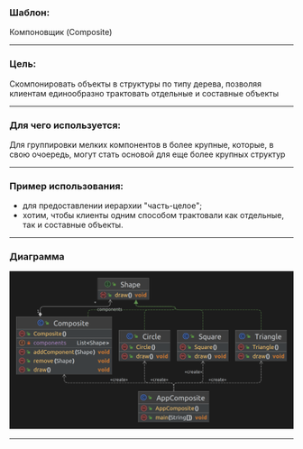 ### Шаблон:

Компоновщик (Composite)

----------------------------------------------------------------------------------------------------------------------
### Цель:

Скомпонировать объекты в структуры по типу дерева, позволяя клиентам единообразно трактовать
отдельные и составные объекты

----------------------------------------------------------------------------------------------------------------------
### Для чего используется:

Для группировки мелких компонентов в более крупные, которые, в свою очоередь, могут стать основой для
еще более крупных структур

----------------------------------------------------------------------------------------------------------------------
### Пример использования:

- для предоставлении иерархии "часть-целое";
- хотим, чтобы клиенты одним способом трактовали как отдельные, так и составные объекты.

----------------------------------------------------------------------------------------------------------------------
### Диаграмма

![composite.png](..%2F..%2F..%2Fdiagrams%2Fcomposite.png)

----------------------------------------------------------------------------------------------------------------------